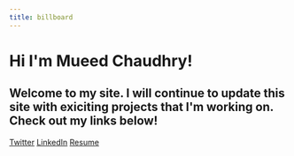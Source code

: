 ```yaml
---
title: billboard
---
```


# Hi I'm Mueed Chaudhry!

## Welcome to my site. I will continue to update this site with exiciting projects that I'm working on. Check out my links below!

[Twitter](https://www.twitter.com/moweeed)
[LinkedIn](https://www.linkedin.com/in/mueed-chaudhry)
[Resume]()
